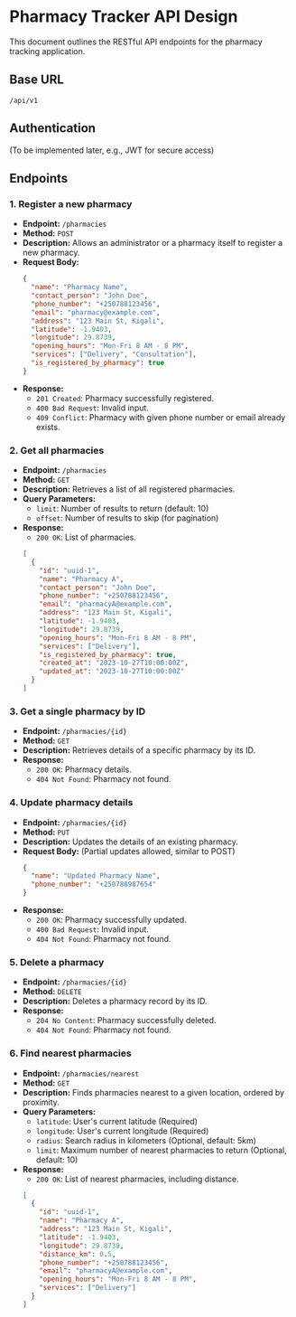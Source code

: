 # Pharmacy Tracker API Design

This document outlines the RESTful API endpoints for the pharmacy tracking application.

## Base URL
`/api/v1`

## Authentication
(To be implemented later, e.g., JWT for secure access)

## Endpoints

### 1. Register a new pharmacy
- **Endpoint:** `/pharmacies`
- **Method:** `POST`
- **Description:** Allows an administrator or a pharmacy itself to register a new pharmacy.
- **Request Body:**
  ```json
  {
    "name": "Pharmacy Name",
    "contact_person": "John Doe",
    "phone_number": "+250788123456",
    "email": "pharmacy@example.com",
    "address": "123 Main St, Kigali",
    "latitude": -1.9403,
    "longitude": 29.8739,
    "opening_hours": "Mon-Fri 8 AM - 8 PM",
    "services": ["Delivery", "Consultation"],
    "is_registered_by_pharmacy": true
  }
  ```
- **Response:**
  - `201 Created`: Pharmacy successfully registered.
  - `400 Bad Request`: Invalid input.
  - `409 Conflict`: Pharmacy with given phone number or email already exists.

### 2. Get all pharmacies
- **Endpoint:** `/pharmacies`
- **Method:** `GET`
- **Description:** Retrieves a list of all registered pharmacies.
- **Query Parameters:**
  - `limit`: Number of results to return (default: 10)
  - `offset`: Number of results to skip (for pagination)
- **Response:**
  - `200 OK`: List of pharmacies.
  ```json
  [
    {
      "id": "uuid-1",
      "name": "Pharmacy A",
      "contact_person": "John Doe",
      "phone_number": "+250788123456",
      "email": "pharmacyA@example.com",
      "address": "123 Main St, Kigali",
      "latitude": -1.9403,
      "longitude": 29.8739,
      "opening_hours": "Mon-Fri 8 AM - 8 PM",
      "services": ["Delivery"],
      "is_registered_by_pharmacy": true,
      "created_at": "2023-10-27T10:00:00Z",
      "updated_at": "2023-10-27T10:00:00Z"
    }
  ]
  ```

### 3. Get a single pharmacy by ID
- **Endpoint:** `/pharmacies/{id}`
- **Method:** `GET`
- **Description:** Retrieves details of a specific pharmacy by its ID.
- **Response:**
  - `200 OK`: Pharmacy details.
  - `404 Not Found`: Pharmacy not found.

### 4. Update pharmacy details
- **Endpoint:** `/pharmacies/{id}`
- **Method:** `PUT`
- **Description:** Updates the details of an existing pharmacy.
- **Request Body:** (Partial updates allowed, similar to POST)
  ```json
  {
    "name": "Updated Pharmacy Name",
    "phone_number": "+250788987654"
  }
  ```
- **Response:**
  - `200 OK`: Pharmacy successfully updated.
  - `400 Bad Request`: Invalid input.
  - `404 Not Found`: Pharmacy not found.

### 5. Delete a pharmacy
- **Endpoint:** `/pharmacies/{id}`
- **Method:** `DELETE`
- **Description:** Deletes a pharmacy record by its ID.
- **Response:**
  - `204 No Content`: Pharmacy successfully deleted.
  - `404 Not Found`: Pharmacy not found.

### 6. Find nearest pharmacies
- **Endpoint:** `/pharmacies/nearest`
- **Method:** `GET`
- **Description:** Finds pharmacies nearest to a given location, ordered by proximity.
- **Query Parameters:**
  - `latitude`: User's current latitude (Required)
  - `longitude`: User's current longitude (Required)
  - `radius`: Search radius in kilometers (Optional, default: 5km)
  - `limit`: Maximum number of nearest pharmacies to return (Optional, default: 10)
- **Response:**
  - `200 OK`: List of nearest pharmacies, including distance.
  ```json
  [
    {
      "id": "uuid-1",
      "name": "Pharmacy A",
      "address": "123 Main St, Kigali",
      "latitude": -1.9403,
      "longitude": 29.8739,
      "distance_km": 0.5,
      "phone_number": "+250788123456",
      "email": "pharmacyA@example.com",
      "opening_hours": "Mon-Fri 8 AM - 8 PM",
      "services": ["Delivery"]
    }
  ]
  ```